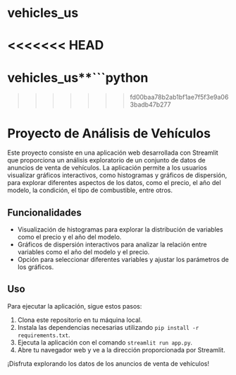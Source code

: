# vehicles_us
<<<<<<< HEAD
=======
# vehicles_us**```python

>>>>>>> fd00baa78b2ab1bf1ae7f5f3e9a063badb47b277
# Proyecto de Análisis de Vehículos

Este proyecto consiste en una aplicación web desarrollada con Streamlit que proporciona un análisis exploratorio de un conjunto de datos de anuncios de venta de vehículos. La aplicación permite a los usuarios visualizar gráficos interactivos, como histogramas y gráficos de dispersión, para explorar diferentes aspectos de los datos, como el precio, el año del modelo, la condición, el tipo de combustible, entre otros.

## Funcionalidades

- Visualización de histogramas para explorar la distribución de variables como el precio y el año del modelo.
- Gráficos de dispersión interactivos para analizar la relación entre variables como el año del modelo y el precio.
- Opción para seleccionar diferentes variables y ajustar los parámetros de los gráficos.

## Uso

Para ejecutar la aplicación, sigue estos pasos:

1. Clona este repositorio en tu máquina local.
2. Instala las dependencias necesarias utilizando `pip install -r requirements.txt`.
3. Ejecuta la aplicación con el comando `streamlit run app.py`.
4. Abre tu navegador web y ve a la dirección proporcionada por Streamlit.

¡Disfruta explorando los datos de los anuncios de venta de vehículos!

```**